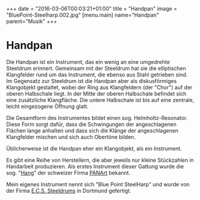 +++
date = "2016-03-06T00:03:21+01:00"
title = "Handpan"
image = "BluePoint-Steelharp.002.jpg"
[menu.main]
    name="Handpan"
    parent="Musik"
+++

# Handpan

Die Handpan ist ein Instrument, das ein wenig an eine umgedrehte Steeldrum erinnert.
Gemeinsam mit der Steeldrum hat sie die elliptischen Klangfelder rund um das Instrument, die ebenso aus Stahl getrieben sind.
Im Gegensatz zur Steeldrum ist die Handpan aber als diskusförmiges Klangobjekt gestaltet, wobei der Ring aus Klangfeldern (der "Chor") auf der oberen Halbschale liegt. In der Mitte der oberen Halbschale befindet sich eine zusätzliche Klangfläche. Die untere Halbschale ist bis auf eine zentrale, leicht eingezogene Öffnung glatt.

Die Gesamtform des Instrumentes bildet einen sog. Helmholtz-Resonator. Diese Form sorgt dafür, dass die Schwingungen der angeschlagenen Flächen lange anhalten und dass sich die Klänge der angeschlagenen Klangfelder mischen und sich auch Obertöne bilden.

Üblicherweise ist die Handpan eher ein Klangobjekt, als ein Instrument. 

Es gibt eine Reihe von Herstellern, die aber jeweils nur kleine Stückzahlen in Handarbeit produzieren. Als erstes Instrument dieser Gattung wurde die sog. "[Hang](https://de.wikipedia.org/wiki/Hang_(Musikinstrument) "Hang (Musikinstrument)")" der schweizer Firma [PANArt](http://panart.ch "PANArt Hangbau AG") bekannt.

Mein eigenes Instrument nennt sich "Blue Point SteelHarp" und wurde von der Firma [E.C.S. Steeldrums](http://www.ecs-steeldrums.de/index_48.html) in Dortmund gefertigt.

